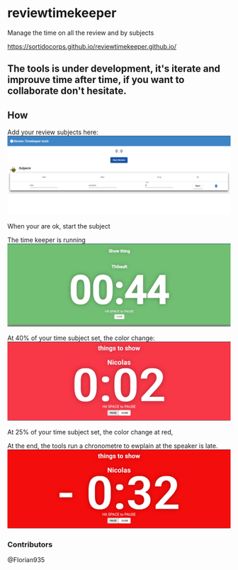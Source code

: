 # reviewtimekeeper
Manage the time on all the review and by subjects

https://sortidocorps.github.io/reviewtimekeeper.github.io/

## The tools is under development, it's iterate and improuve time after time, if you want to collaborate don't hesitate.


## How

Add your review subjects here: 
![alt text](img/welcome.JPG "Set subjects")

When your are ok, start the subject

The time keeper is running
![alt text](img/time.JPG "Set subjects")

At 40% of your time subject set, the color change:
![alt text](img/time2.JPG "Orange")

At 25% of your time subject set, the color change at red,

At the end, the tools run a chronometre to ewplain at the speaker is late.
![alt text](img/over.JPG "Rouge")

### Contributors
@Florian935
